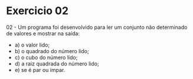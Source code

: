 # Exercicio 02

02 - Um programa foi desenvolvido para ler um conjunto não determinado de valores e mostrar na saída: 

* a) o valor lido; 
* b) o quadrado do número lido; 
* c) o cubo do número lido; 
* d) a raiz quadrada do número lido; 
* e) se é par ou ímpar.
